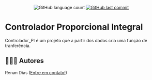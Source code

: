 <p align="center">
  
  <img alt="GitHub language count" src="https://img.shields.io/github/languages/count/RenanDias12/Controlador_PI?color=%2304D361">
 
  <a href="https://github.comRenanDias12/Controlador_PI/commits/master">
    <img alt="GitHub last commit" src="https://img.shields.io/github/last-commit/RenanDias12/Controlador_PI?color=%2304D361">
  </a>   

</p>

# Controlador Proporcional Integral
Controlador_PI é um projeto que a partir dos dados cria uma função de tranferência.

## 👨🏻‍💻 Autores

Renan Dias ([Entre em contato!](https://www.linkedin.com/in/renan-dias-faria-54a599190/))
